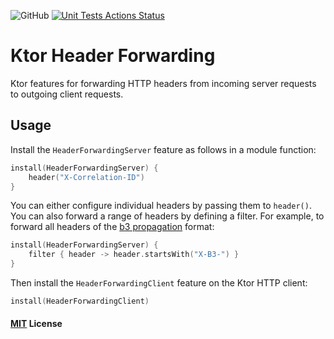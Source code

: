 ![GitHub](https://img.shields.io/github/license/fstien/ktor-header-forwarding.svg?color=green&style=popout)
[![Unit Tests Actions Status](https://github.com/fstien/ktor-header-forwarding/workflows/Unit%20Tests/badge.svg)](https://github.com/{userName}/{repoName}/actions)


# Ktor Header Forwarding

Ktor features for forwarding HTTP headers from incoming server requests to outgoing client requests. 

## Usage

Install the `HeaderForwardingServer` feature as follows in a module function: 

```kotlin 
install(HeaderForwardingServer) {
    header("X-Correlation-ID")
}
```
You can either configure individual headers by passing them to `header()`. You can also forward a range of headers by defining a filter. For example, to forward all headers of the [b3 propagation](https://github.com/openzipkin/b3-propagation) format:
```kotlin
install(HeaderForwardingServer) {
    filter { header -> header.startsWith("X-B3-") }
}
```
Then install the `HeaderForwardingClient` feature on the Ktor HTTP client:
```kotlin
install(HeaderForwardingClient) 
```

#### [MIT](./LICENSE) License